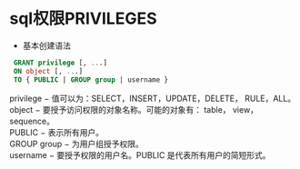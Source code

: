 # sql权限PRIVILEGES
- 基本创建语法   
```sql
 GRANT privilege [, ...]
 ON object [, ...]
 TO { PUBLIC | GROUP group | username }
```
 privilege − 值可以为：SELECT，INSERT，UPDATE，DELETE， RULE，ALL。  
object − 要授予访问权限的对象名称。可能的对象有： table， view，sequence。  
PUBLIC − 表示所有用户。  
GROUP group − 为用户组授予权限。  
username − 要授予权限的用户名。PUBLIC 是代表所有用户的简短形式。